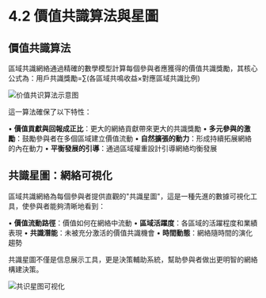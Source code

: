 # 4.2 價值共識算法與星圖

## 價值共識算法

區域共識網絡通過精確的數學模型計算每個參與者應獲得的價值共識獎勵，其核心公式為：用戶共識獎勵=∑(各區域共鳴收益×對應區域共識比例)

![价值共识算法示意图](/images/图8.svg)

這一算法確保了以下特性：

• **價值貢獻與回報成正比**：更大的網絡貢獻帶來更大的共識獎勵
• **多元參與的激勵**：鼓勵參與者在多個區域建立價值流動
• **自然擴張的動力**：形成持續拓展網絡的內在動力
• **平衡發展的引導**：通過區域權重設計引導網絡均衡發展

## 共識星圖：網絡可視化

區域共識網絡為每個參與者提供直觀的"共識星圖"，這是一種先進的數據可視化工具，使參與者能夠清晰地看到：

• **價值流動路徑**：價值如何在網絡中流動
• **區域活躍度**：各區域的活躍程度和業績表現
• **共識潛能**：未被充分激活的價值共識機會
• **時間動態**：網絡隨時間的演化趨勢

共識星圖不僅是信息展示工具，更是決策輔助系統，幫助參與者做出更明智的網絡構建決策。

![共识星图可视化](/images/图9.svg)